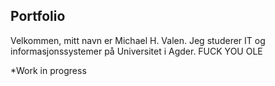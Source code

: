 ## Portfolio

Velkommen, mitt navn er Michael H. Valen. Jeg studerer IT og informasjonssystemer på Universitet i Agder. FUCK YOU OLE

*Work in progress

